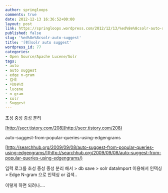 ```yaml
---
author: springloops
comments: true
date: 2012-12-13 16:36:52+00:00
layout: post
link: https://springloops.wordpress.com/2012/12/13/%ed%8e%8csolr-auto-suggest/
published: false
slug: '%ed%8e%8csolr-auto-suggest'
title: '[펌]solr auto suggest'
wordpress_id: 77
categories:
- Open Source/Apache Lucene/Solr
tags:
- auto
- auto suggest
- edge n-gram
- 검색
- 자동완성
- lucene
- n-gram
- solr
- Suggest
---
```


초성 중성 종성 분리

[http://secr.tistory.com/208](http://secr.tistory.com/208)

  


auto-suggest-from-popular-queries-using-edgengrams

[http://searchhub.org/2009/09/08/auto-suggest-from-popular-queries-using-edgengrams/](http://searchhub.org/2009/09/08/auto-suggest-from-popular-queries-using-edgengrams/)

  


입력 로그를 초성 중성 종성 분리 해서 > db save > solr dataImport 이용해서 인덱싱 > Edge N-gram 으로 인덱싱 or 검색..

  


이렇게 하면 되려나....
